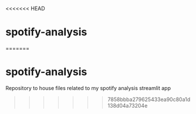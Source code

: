 <<<<<<< HEAD
# spotify-analysis
=======
# spotify-analysis
Repository to house files related to my spotify analysis streamlit app
>>>>>>> 7858bbba279625433ea90c80a1d138d04a73204e
